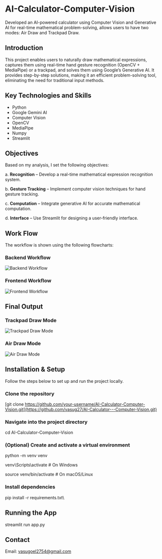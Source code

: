 # AI-Calculator-Computer-Vision
Developed an AI-powered calculator using Computer Vision and Generative AI for real-time mathematical problem-solving, allows users to have two modes: Air Draw and Trackpad Draw.

## Introduction
This project enables users to naturally draw mathematical expressions, captures them using real-time hand gesture recognition (OpenCV + MediaPipe) or a trackpad, and solves them using Google’s Generative AI. It provides step-by-step solutions, making it an efficient problem-solving tool, eliminating the need for traditional input methods.

## Key Technologies and Skills
- Python
- Google Gemini AI
- Computer Vision
- OpenCV
- MediaPipe
- Numpy
- Streamlit

## Objectives

Based on my analysis, I set the following objectives:

a. **Recognition** – Develop a real-time mathematical expression recognition system.  

b. **Gesture Tracking** – Implement computer vision techniques for hand gesture tracking.  

c. **Computation** – Integrate generative AI for accurate mathematical computation.  

d. **Interface** – Use Streamlit for designing a user-friendly interface.  


## Work Flow
The workflow is shown using the following flowcharts:
### Backend Workflow
![Backend Workflow](https://github.com/user-attachments/assets/e6979242-42d6-4db8-8690-ceaf0a3450d2)

### Frontend Workflow
![Frontend Workflow](https://github.com/user-attachments/assets/ba8b2ece-ae54-4e17-b72f-f426e2e9cee2)

## Final Output
### Trackpad Draw Mode
![Trackpad Draw Mode](https://github.com/user-attachments/assets/c0b8902e-442b-40f5-baf4-038ff5260546)

### Air Draw Mode
![Air Draw Mode](https://github.com/user-attachments/assets/b75b33f5-eecd-4ab0-a8b8-55b53b6f2787)


## Installation & Setup

Follow the steps below to set up and run the project locally.

### Clone the repository

[git clone https://github.com/your-username/AI-Calculator-Computer-Vision.git](https://github.com/vasug27/AI-Calculator---Computer-Vision.git)

### Navigate into the project directory
cd AI-Calculator-Computer-Vision

### (Optional) Create and activate a virtual environment
python -m venv venv

venv\Scripts\activate      # On Windows

source venv/bin/activate   # On macOS/Linux

### Install dependencies
pip install -r requirements.txt\

## Running the App
streamlit run app.py

## Contact
Email: vasugoel2754@gmail.com
